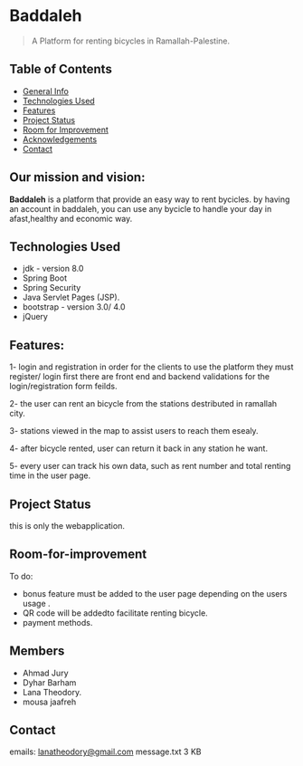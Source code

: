 # Baddaleh
> A Platform for renting bicycles in Ramallah-Palestine.

## Table of Contents
* [General Info](#our-mission)
* [Technologies Used](#technologies-used)
* [Features](#features)
* [Project Status](#project-status)
* [Room for Improvement](#room-for-improvement)
* [Acknowledgements](#members)
* [Contact](#contact)



## Our mission and vision:
**Baddaleh** is a platform that provide an easy way to rent bycicles.
by having an account in baddaleh, you can use any bycicle to handle your day in afast,healthy and economic way. 


## Technologies Used
- jdk - version 8.0
- Spring Boot
- Spring Security
- Java Servlet Pages (JSP).
- bootstrap - version 3.0/ 4.0
- jQuery


## Features:

1- login and registration
in order for the clients  to use the platform they must register/ login first
there are front end and backend validations for the login/registration form feilds.

2- the user can rent  an bicycle from the stations destributed in ramallah city.

3- stations viewed in the map to assist users to reach them esealy.

4- after bicycle rented, user can return it back in any station he want. 

5- every user can track his own data, such as rent number and total renting time in the user page. 



## Project Status
this is only the webapplication.

## Room-for-improvement
To do:
- bonus  feature must be added to the user page depending on the users usage .
- QR code will be addedto facilitate renting bicycle.
- payment methods.


## Members
- Ahmad Jury
- Dyhar Barham
- Lana Theodory.
- mousa jaafreh


## Contact
emails: 
lanatheodory@gmail.com
message.txt
3 KB
